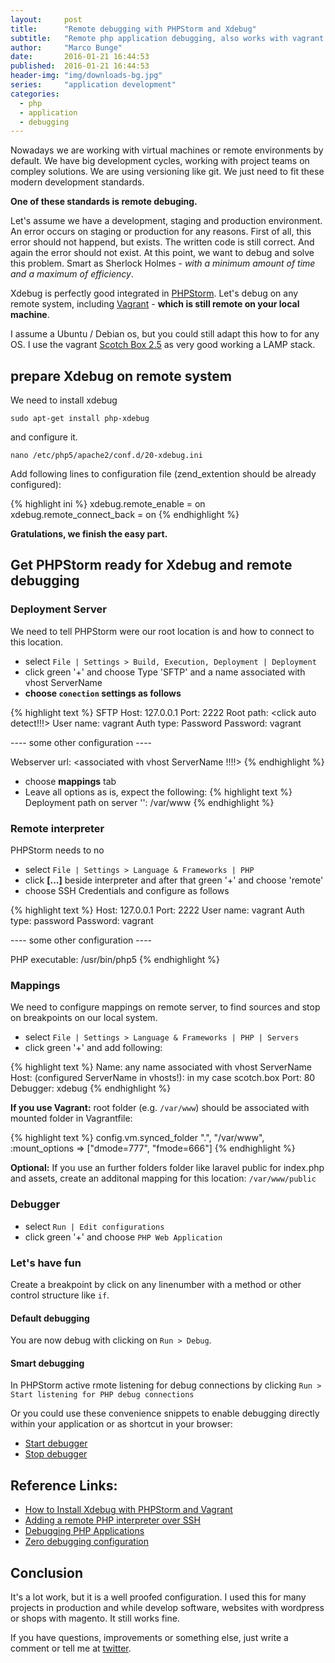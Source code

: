 ```yaml
---
layout:     post
title:      "Remote debugging with PHPStorm and Xdebug"
subtitle:   "Remote php application debugging, also works with vagrant!"
author:     "Marco Bunge"
date:       2016-01-21 16:44:53
published:  2016-01-21 16:44:53
header-img: "img/downloads-bg.jpg"
series:     "application development"
categories:
  - php
  - application
  - debugging
---
```


Nowadays we are working with virtual machines or remote environments by default. We have big development cycles, 
working with project teams on compley solutions. We are using versioning like git. We just need to fit these modern development 
standards. 

__One of these standards is remote debuging.__

Let's assume we have a development, staging and production environment. An error occurs on staging or production for any reasons. 
First of all, this error should not happend, but exists. The written code is still correct. And again the error should not exist. 
At this point, we want to debug and solve this problem. Smart as Sherlock Holmes - _with a minimum amount of time and a maximum of efficiency_.

Xdebug is perfectly good integrated in <a href="https://www.jetbrains.com/phpstorm/" target="_blank">PHPStorm</a>. Let's debug on any remote system, 
including <a href="https://www.vagrantup.com/" target="_blank">Vagrant</a> - __which is still remote on your local machine__.

I assume a Ubuntu / Debian os, but you could still adapt this how to for any OS. I use the vagrant <a href="https://box.scotch.io/">Scotch Box 2.5</a> as very good working a LAMP stack.

## prepare Xdebug on remote system

We need to install xdebug

`sudo apt-get install php-xdebug`

and configure it. 

`nano /etc/php5/apache2/conf.d/20-xdebug.ini`

Add following lines to configuration file (zend_extention should be already configured):

{% highlight ini %}
xdebug.remote_enable = on
xdebug.remote_connect_back = on
{% endhighlight %}

__Gratulations, we finish the easy part.__

## Get PHPStorm ready for Xdebug and remote debugging

### Deployment Server

We need to tell PHPStorm were our root location is and how to connect to this location.

- select `File | Settings > Build, Execution, Deployment | Deployment`
- click green '+' and choose Type 'SFTP' and a name associated with vhost ServerName 
- __choose `conection` settings as follows__

{% highlight text %}
SFTP Host: 127.0.0.1
Port: 2222
Root path: <click auto detect!!!>
User name: vagrant
Auth type: Password
Password: vagrant

---- some other configuration ----

Webserver url: <associated with vhost ServerName !!!!>
{% endhighlight %}

- choose __mappings__ tab
- Leave all options as is, expect the following: 
{% highlight text %}
Deployment path on server '<given servername>': /var/www
{% endhighlight %}

### Remote interpreter

PHPStorm needs to no 

- select `File | Settings > Language & Frameworks | PHP`
- click __[...]__ beside interpreter and after that green '+' and choose 'remote'
- choose SSH Credentials and configure as follows

{% highlight text %}
Host: 127.0.0.1 Port: 2222
User name: vagrant
Auth type: password
Password: vagrant

---- some other configuration ----

PHP executable: /usr/bin/php5
{% endhighlight %}

### Mappings

We need to configure mappings on remote server, to find sources and stop on breakpoints on our local system.

- select ```File | Settings > Language & Frameworks | PHP | Servers```
- click green '+' and add following:

{% highlight text %}
Name: any name associated with vhost ServerName 
Host: (configured ServerName in vhosts!): in my case scotch.box
Port: 80
Debugger: xdebug
{% endhighlight %}

__If you use Vagrant:__ root folder (e.g. `/var/www`) should be associated with mounted folder in Vagrantfile:

{% highlight text %}
config.vm.synced_folder ".", "/var/www", :mount_options => ["dmode=777", "fmode=666"]
{% endhighlight %}

__Optional:__ If you use an further folders folder like laravel public for index.php and assets, create an additonal mapping for this location: `/var/www/public`

### Debugger

- select `Run | Edit configurations`
- click green '+' and choose `PHP Web Application`

### Let's have fun

Create a breakpoint by click on any linenumber with a method or other control structure like `if`.

#### Default debugging

You are now debug with clicking on `Run > Debug`.

#### Smart debugging

In PHPStorm active rmote listening for debug connections by clicking `Run > Start listening for PHP debug connections`

Or you could use these convenience snippets to enable debugging directly within your application or as shortcut in your browser:

- <a href="javascript:(/** @version 0.5.2 */function() {document.cookie='XDEBUG_SESSION='+'PHPSTORM'+';path=/;';})()">Start debugger</a>
- <a href="javascript:(/** @version 0.5.2 */function() {document.cookie='XDEBUG_SESSION='+''+';expires=Mon, 05 Jul 2000 00:00:00 GMT;path=/;';})()">Stop debugger</a>

## Reference Links:

 - <a href="http://www.sitepoint.com/install-xdebug-phpstorm-vagrant/" target="_blank">How to Install Xdebug with PHPStorm and Vagrant</a>
 - <a href="https://confluence.jetbrains.com/display/PhpStorm/Working+with+Remote+PHP+Interpreters+in+PhpStorm" target="_blank">Adding a remote PHP interpreter over SSH</a>
 - <a href="https://www.jetbrains.com/phpstorm/help/debugging-php-applications.html" target="_blank">Debugging PHP Applications</a>
 - <a href="https://www.jetbrains.com/phpstorm/help/zero-configuration-debugging.html" target="_blank">Zero debugging configuration</a>
 
## Conclusion

It's a lot work, but it is a well proofed configuration. I used this for many projects in production and while develop software, websites with wordpress or shops with magento. It still works fine.

If you have questions, improvements or something else, just write a comment or tell me at <a href="https://twiiter.com/makk_eightbit" target="_blank">twitter</a>.
